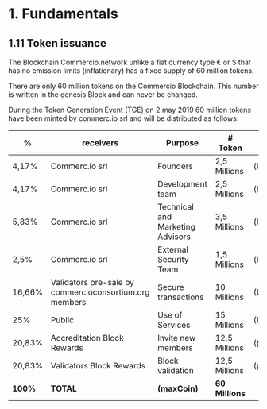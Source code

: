 # 1. Fundamentals

## 1.11 Token issuance

The Blockchain Commercio.network unlike a fiat currency type € or $ that has no emission limits (inflationary) has a fixed supply of 60 million tokens.

There are only 60 million tokens on the Commercio Blockchain. This number is written in the genesis Block and can never be changed.

During the Token Generation Event (TGE) on 2 may 2019 60 million tokens have been minted by commerc.io srl and will be distributed as follows:


| % | receivers |	Purpose	| # Token | Type|
| ------ | ------ | ------ | ------ | ------ | 
| 4,17% | Commerc.io srl | Founders | 2,5 Millions | (locked) |
| 4,17%	| Commerc.io srl |	Development team|	2,5 Millions | (locked)|
| 5,83%	| Commerc.io srl 	| Technical and Marketing Advisors |	3,5 Millions | (locked)|
| 2,5%|	Commerc.io srl |	External Security Team 	| 1,5 Millions| (locked)|
| 16,66% | Validators pre-sale by commercioconsortium.org members	| Secure transactions	|10 Millions | (Unlocked)|
| 25%	|Public	| Use of Services	| 15 Millions | (Unlocked)|
| 20,83% | Accreditation Block Rewards	| Invite new members	| 12,5 Millions | (pool) |
| 20,83% |	Validators Block Rewards |	Block validation |	12,5 Millions | (pool) |
| **100%** |		**TOTAL** | **(maxCoin)**|	**60 Millions**| 

